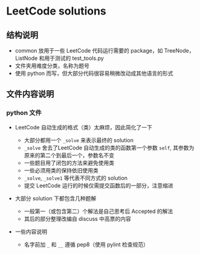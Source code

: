 # LeetCode solutions

## 结构说明

- common 放用于一些 LeetCode 代码运行需要的 package，如 TreeNode，ListNode 和用于测试的 test_tools.py
- 文件夹用难度分类，名称为题号
- 使用 python 而写，但大部分代码很容易稍微改动成其他语言的形式

## 文件内容说明

### python 文件

- LeetCode 自动生成的格式（类）太麻烦，因此简化了一下

  - 大部分都用一个 `_solve` 来表示最终的 solution
  - `_solve` 舍去了LeetCode 自动生成的类的函数第一个参数 `self`, 其参数为原来的第二个到最后一个，参数名不变
  - 一些题目用了闭包的方法来避免使用类
  - 一些必须用类的保持依旧使用类
  - `_solve`, `_solve1` 等代表不同方式的 solution
  - 提交 LeetCode 运行的时候仅需提交函数后的一部分，注意缩进

- 大部分 solution 下都包含几种题解

  - 一般第一（或包含第二）个解法是自己思考后 Accepted 的解法
  - 其后的部分整理改编自 discuss 中高票的内容

- 一些内容说明
  - 名字前加 `_` 和 `__` 遵循 pep8（使用 pylint 检查规范）
